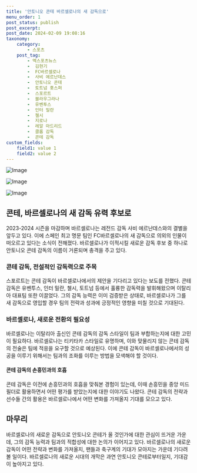 ```yaml
---
title: '안토니오 콘테 바르셀로나의 새 감독으로'
menu_order: 1
post_status: publish
post_excerpt: 
post_date: 2024-02-09 19:08:16
taxonomy:
    category:
        - 스포츠
    post_tag:
        - 엑스포츠뉴스
        -  김현기
        -  FC바르셀로나
        -  사비 에르난데스
        -  안토니오 콘테
        -  토트넘 홋스퍼
        -  스포르트
        -  블라우그라나
        -  유벤투스
        -  인터 밀란
        -  첼시
        -  지로나
        -  레알 마드리드
        -  클롭 감독
        -  콘테 감독
custom_fields:
    field1: value 1
    field2: value 2
---
```


![Image](https://imgnews.pstatic.net/image/311/2024/02/09/0001690216_001_20240209134601391.png?type=w647)

![Image](https://imgnews.pstatic.net/image/311/2024/02/09/0001690216_002_20240209134601461.png?type=w647)

![Image](https://imgnews.pstatic.net/image/311/2024/02/09/0001690216_003_20240209134601509.png?type=w647)

## 콘테, 바르셀로나의 새 감독 유력 후보로
2023-2024 시즌을 마감하며 바르셀로나는 레전드 감독 사비 에르난데스와의 결별을 앞두고 있다. 이에 스페인 최고 명문 팀인 FC바르셀로나의 새 감독으로 의외의 인물이 떠오르고 있다는 소식이 전해졌다. 바르셀로나가 이적시킬 새로운 감독 후보 중 하나로 안토니오 콘테 감독의 이름이 거론되며 충격을 주고 있다.
### 콘테 감독, 전설적인 감독력으로 주목
스포르트는 콘테 감독이 바르셀로나에서의 제안을 기다리고 있다는 보도를 전했다. 콘테 감독은 유벤투스, 인터 밀란, 첼시, 토트넘 등에서 훌륭한 감독력을 발휘해왔으며 이탈리아 대표팀 또한 이끌었다. 그의 감독 능력은 이미 검증받은 상태로, 바르셀로나가 그를 새 감독으로 영입할 경우 팀의 전략과 성과에 긍정적인 영향을 미칠 것으로 기대된다.
### 바르셀로나, 새로운 전환의 필요성
바르셀로나는 이탈리아 출신인 콘테 감독의 감독 스타일이 팀과 부합하는지에 대한 고민이 필요하다. 바르셀로나는 티키타카 스타일로 유명하며, 이와 맞물리지 않는 콘테 감독의 전술은 팀에 적응을 요구할 것으로 예상된다. 이에 콘테 감독이 바르셀로나에서의 성공을 이루기 위해서는 팀과의 조화를 이루는 방법을 모색해야 할 것이다.
#### 콘테 감독의 손흥민과의 호흡
콘테 감독은 이전에 손흥민과의 호흡을 맞춰본 경험이 있는데, 이때 손흥민을 중앙 미드필더로 활용하면서 어떤 평가를 받았는지에 대한 이야기도 나왔다. 콘테 감독의 전략과 선수들 간의 활용은 바르셀로나에서 어떤 변화를 가져올지 기대를 모으고 있다.
## 마무리
바르셀로나의 새로운 감독으로 안토니오 콘테가 올 것인가에 대한 관심이 뜨거운 가운데, 그의 감독 능력과 팀과의 적합성에 대한 논의가 이어지고 있다. 바르셀로나의 새로운 감독이 어떤 전략과 변화를 가져올지, 팬들과 축구계의 기대가 모아지는 가운데 기다려볼 일이다. 바르셀로나의 새로운 시대의 개막은 과연 안토니오 콘테로부터일지, 기대감이 높아지고 있다.
